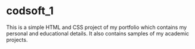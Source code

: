 # codsoft_1
This is a simple HTML and CSS project of my portfolio which contains my personal and educational details.
It also contains samples of my academic projects.
